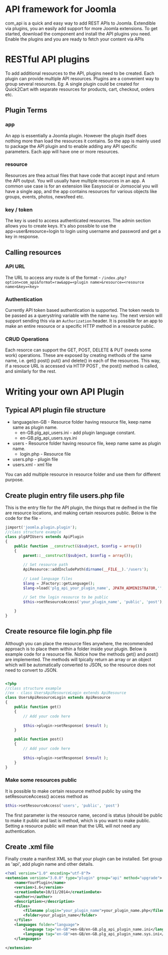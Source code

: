 # API framework for Joomla

com_api is a quick and easy way to add REST APIs to Joomla. Extendible via plugins, you an easily add support for more Joomla extensions. To get started, download the component and install the API plugins you need. Enable the plugins and you are ready to fetch your content via APIs


# RESTful API plugins

To add additional resources to the API, plugins need to be created. Each plugin can provide multiple API resources. Plugins are a convenient way to group several resources. Eg: A single plugin could be created for Quick2Cart with separate resources for products, cart, checkout, orders etc.

## Plugin Terms

### app
An app is essentially a Joomla plugin. However the plugin itself does nothing more than load the resources it contains. So the app is mainly used to package the API plugin and to enable adding any API specific parameters. Each app will have one or more resources. 

### resource
Resources are thea actual files that have code that accept input and return the API output. You will usually have multiple resources in an app. A common use case is for an extension like Easysocial or Jomsocial you will have a single app, and the app contains resources for various objects like groups, events, photos, newsfeed etc.

### key / token
The key is used to access authenticated resources. The admin section allows you to create keys. It's also possible to use the app=user&resource=login to login using username and password and get a key in response.


## Calling resources

### API URL
The URL to access any route is of the format - 
`/index.php?option=com_api&format=raw&app=<plugin name>&resource=<resource name>&key=<key>`

### Authentication
Currently API token based authentication is supported. The token needs to be passed as a querystring variable with the name `key`. The next version will support sending this via an `Authorization` header. It is possible for an app to make an entire resource or a specific HTTP method in a resource public.

### CRUD Operations
Each resorce can support the GET, POST, DELETE & PUT (needs some work) operations. These are exposed by creating methods of the same name, i.e. get() post() put() and delete() in each of the resources. This way, if a resouce URL is accessed via HTTP POST , the post() method is called, and similarly for the rest.

# Writing your own API Plugin

## Typical API plugin file structure
* language/en-GB - Resource folder having resource file, keep name same as plugin name.
	- en-GB.plg_api_users.ini - add plugin language constant.
	- en-GB.plg_api_users.sys.ini
* users - Resource folder having resource file, keep name same as plugin name.
	- login.php - Resource file
* users.php - plugin file
* users.xml - xml file 

You can add multiple resource in resource folder and use them for different purpose.

## Create plugin entry file users.php file
This is the entry file for the API plugin, the things that re deifned in the file are resource locations, and making certain resources public. Below is the code for the file - 

```php
jimport('joomla.plugin.plugin');
//class structure example
class plgAPIUsers extends ApiPlugin
{
	public function __construct(&$subject, $config = array())
	{
		parent::__construct($subject, $config = array());
		
		// Set resource path
		ApiResource::addIncludePath(dirname(__FILE__).'/users');
		
		// Load language files
		$lang = JFactory::getLanguage(); 
		$lang->load('plg_api_your_plugin_name', JPATH_ADMINISTRATOR,'',true);
		
		// Set the login resource to be public
		$this->setResourceAccess('your_plugin_name', 'public', 'post');

	}
}
```

## Create resource file login.php file
Although you can place the resource files anywhere, the recommended approach is to place them within a folder inside your plugin.  Below is example code for a resource file. Notice how the methods get() and post() are implemented. The methods will tpically return an array or an object which will be automatically converted to JSON, so the resource does not need to convert to JSON.

```php

<?php
//class structure example
//ex - class UsersApiResourceLogin extends ApiResource
class UsersApiResourceLogin extends ApiResource
{
	public function get()
	{
		// Add your code here
		 
		$this->plugin->setResponse( $result );
	}

	public function post()
	{
		// Add your code here
		
		$this->plugin->setResponse( $result );
	}
}
```

### Make some resources public
 
It is possible to make certain resource method public by using the setResourceAccess() access method as
```php
$this->setResourceAccess('users', 'public', 'post') 
```

The first parameter is the resource name, second is status (should be public to make it public and last is method,
which is you want to make public. Setting a resource public will mean that the URL will not need any authentication.
  

## Create .xml file
Finally create a manifest XML so that your plugin can be installed. Set group as 'api', add plugin name and other details.

```xml
<?xml version="1.0" encoding="utf-8"?>
<extension version="3.0.0" type="plugin" group="api" method="upgrade">
    <name>YourPlugin</name>
    <version>1.6</version>
    <creationDate>10/11/2014</creationDate>
    <author></author> 
    <description></description>
    <files>
        <filename plugin="your_plugin_name">your_plugin_name.php</filename>
        <folder>your_plugin_name</folder> 
    </files>
    <languages folder="language">
		<language tag="en-GB">en-GB/en-GB.plg_api_plugin_name.ini</language>
		<language tag="en-GB">en-GB/en-GB.plg_api_plugin_name.sys.ini</language>
	</languages>
	
</extension> 
```

